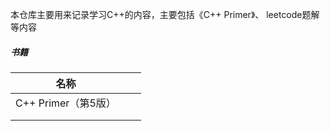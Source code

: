 本仓库主要用来记录学习C++的内容，主要包括《C++ Primer》、 leetcode题解等内容

##### 书籍

| 名称                |      |      |
| ------------------- | ---- | ---- |
| C++ Primer（第5版） |      |      |
|                     |      |      |
|                     |      |      |

